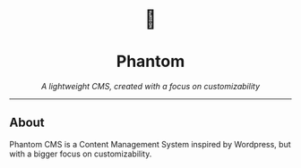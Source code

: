 <div align="center">
    <span style="font-size: 2rem;">👻</span>
    <h1>Phantom</h1>
    <i>A lightweight CMS, created with a focus on customizability</i>
</div>
<hr>

## About
Phantom CMS is a Content Management System inspired by Wordpress, but with a bigger focus on customizability.